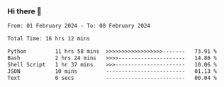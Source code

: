### Hi there 👋

<!--
**ututono/ututono** is a ✨ _special_ ✨ repository because its `README.md` (this file) appears on your GitHub profile.

Here are some ideas to get you started:

- 🔭 I’m currently working on ...
- 🌱 I’m currently learning ...
- 👯 I’m looking to collaborate on ...
- 🤔 I’m looking for help with ...
- 💬 Ask me about ...
- 📫 How to reach me: ...
- 😄 Pronouns: ...
- ⚡ Fun fact: ...
-->



<!--START_SECTION:waka-->

```txt
From: 01 February 2024 - To: 08 February 2024

Total Time: 16 hrs 12 mins

Python         11 hrs 58 mins  >>>>>>>>>>>>>>>>>>-------   73.91 %
Bash           2 hrs 24 mins   >>>>---------------------   14.86 %
Shell Script   1 hr 37 mins    >>>----------------------   10.06 %
JSON           10 mins         -------------------------   01.13 %
Text           0 secs          -------------------------   00.04 %
```

<!--END_SECTION:waka-->
